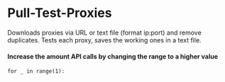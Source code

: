 # Pull-Test-Proxies
Downloads proxies via URL or text file (format ip:port) and remove duplicates. Tests each proxy, saves the working ones in a text file.

#### Increase the amount API calls by changing the range to a higher value
``` for _ in range(1): ```
